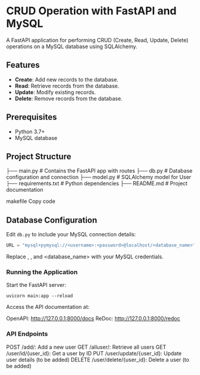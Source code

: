 # CRUD Operation with FastAPI and MySQL

A FastAPI application for performing CRUD (Create, Read, Update, Delete) operations on a MySQL database using SQLAlchemy.

## Features

- **Create**: Add new records to the database.
- **Read**: Retrieve records from the database.
- **Update**: Modify existing records.
- **Delete**: Remove records from the database.

## Prerequisites

- Python 3.7+
- MySQL database

## Project Structure

├── main.py # Contains the FastAPI app with routes ├── db.py # Database configuration and connection ├── model.py # SQLAlchemy model for User ├── requirements.txt # Python dependencies ├── README.md # Project documentation

makefile
Copy code

## Database Configuration

Edit `db.py` to include your MySQL connection details:

```python
URL = "mysql+pymysql://<username>:<password>@localhost/<database_name>"
```
Replace <username>, <password>, and <database_name> with your MySQL credentials.

### Running the Application

Start the FastAPI server:
```
uvicorn main:app --reload
```

Access the API documentation at:

OpenAPI: http://127.0.0.1:8000/docs
ReDoc: http://127.0.0.1:8000/redoc

### API Endpoints
POST /add/: Add a new user
GET /alluser/: Retrieve all users
GET /user/id/{user_id}: Get a user by ID
PUT /user/update/{user_id}: Update user details (to be added)
DELETE /user/delete/{user_id}: Delete a user (to be added)
